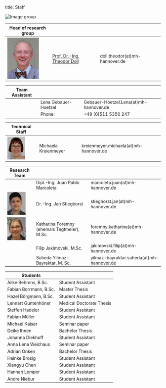title: Staff

![Image group](Gruppe.png)


|Head of research group|        |   |
|--------------|:---------------|----|
|![Image Theo Doll](Doll2.png)|[Prof. Dr.-Ing. Theodor Doll](pagedoll.html)|	doll.theodor(at)mh-hannover.de|   



|Team Assistant   |       |   |
|--------------|:---------------------|------|
| | Lena Gebauer-Hoetzel	| Gebauer-Hoetzel.Lena(at)mh-hannover.de|
|                                   |     Phone:            |+49 (0)511 5350 247 |

|Technical Staff|                     |      |
|--------------|---------------------|------|
|![Michaela Kreienmeyer](Michaela.png) | Michaela Kreienmeyer	|	kreienmeyer.michaela(at)mh-hannover.de     |

|Research Team  |    |  |
|---------|:------|------|
|   | Dipl.-Ing. Juan Pablo Marcoleta | marcoleta.juan(at)mh-hannover.de|
|![Image Jan Stieghorst ](Jan.png) |  Dr.-Ing. Jan Stieghorst|	stieghorst.jan(at)mh-hannover.de|    
|![Image Katharina Foremny](Katharina.png)  | Katharina Foremny (ehemals Tegtmeier), M.Sc. 	|	foremny.katharina(at)mh-hannover.de |
|  |Filip Jakimovski, M.Sc. | jakimovski.filip(at)mh-hannover.de|
||Suheda Yilmaz-Bayraktar, M. Sc. | yilmaz-bayraktar.suheda(at)mh-hannover.de|



|  Students   ||
|-----------|-------------|
|Ailke Behrens, B.Sc. | Student Assistant|
|Fabian Borrmann, B.Sc. | Master Thesis|
|Hazel Börgmann, B.Sc. | Student Assistant|
|Lennart Guntenhöner | Medical Doctorate Thesis|
|Steffen Hadeler | Student Assistant|
|Fabian Müller | Student Assistant|
|Michael Kaiser | Seminar paper|
|Deike Ihnen | Bachelor Thesis|
|Johanna Diekhoff | Student Assistant|
|Anna Lena Weichaus | Seminar paper|
|Adrian Onken| Bachelor Thesis|
|Heinke Brosig | Student Assistant|
|Xiangyu Chen | Student Assistant|
|Hannah Lemper | Student Assistant| 
|Andre Niebur | Student Assistant|




